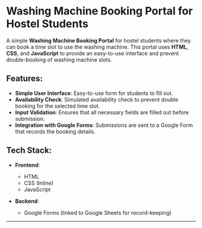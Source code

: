 # Washing Machine Booking Portal for Hostel Students

A simple **Washing Machine Booking Portal** for hostel students where they can book a time slot to use the washing machine. This portal uses **HTML**, **CSS**, and **JavaScript** to provide an easy-to-use interface and prevent double-booking of washing machine slots.

## Features:
- **Simple User Interface**: Easy-to-use form for students to fill out.
- **Availability Check**: Simulated availability check to prevent double booking for the selected time slot.
- **Input Validation**: Ensures that all necessary fields are filled out before submission.
- **Integration with Google Forms**: Submissions are sent to a Google Form that records the booking details.

## Tech Stack:
- **Frontend**: 
  - HTML
  - CSS (Inline)
  - JavaScript

- **Backend**: 
  - Google Forms (linked to Google Sheets for record-keeping)

---
